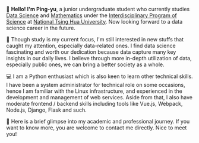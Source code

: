 👋 **Hello! I'm Ping-yu**, a junior undergraduate student who currently studies [Data Science](https://stat.site.nthu.edu.tw/p/412-1327-1781.php?Lang=zh-tw) and [Mathematics](https://www.math.nthu.edu.tw/) under the [Interdisciplinary Program of Science](https://scidm.site.nthu.edu.tw/) at [National Tsing Hua University](https://www.nthu.edu.tw/). Now looking forward to a data science career in the future.

🌟 Though study is my current focus, I'm still interested in new stuffs that caught my attention, especially data-related ones. I find data science fascinating and worth our dedication because data capture many key insights in our daily lives. I believe through more in-depth utilization of data, especially public ones, we can bring a better society as a whole.

💻 I am a Python enthusiast which is also keen to learn other technical skills. I have been a system administrator for technical role on some occasions, hence I am familiar with the Linux infrastructure, and experienced in the development and management of web services. Aside from that, I also have moderate frontend / backend skills including tools like Vue.js, Webpack, Node.js, Django, Flask and such.

🤝 Here is a brief glimpse into my academic and professional journey. If you want to know more, you are welcome to contact me directly. Nice to meet you!
